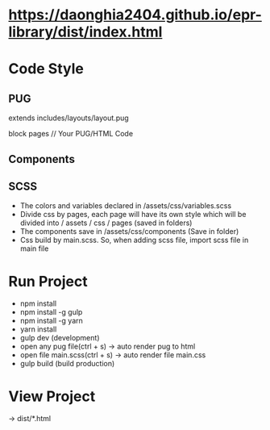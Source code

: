 # https://daonghia2404.github.io/epr-library/dist/index.html

# Code Style

## PUG
extends includes/layouts/layout.pug

block pages
  // Your PUG/HTML Code

## Components

## SCSS
- The colors and variables declared in /assets/css/variables.scss
- Divide css by pages, each page will have its own style which will be divided into / assets / css / pages (saved in folders)
- The components save in /assets/css/components (Save in folder)
- Css build by main.scss. So, when adding scss file, import scss file in main file

# Run Project
- npm install
- npm install -g gulp
- npm install -g yarn
- yarn install
- gulp dev (development)
- open any pug file(ctrl + s) ->  auto render pug to html
- open file main.scss(ctrl + s) ->  auto render file main.css
- gulp build (build production)

# View Project
-> dist/*.html
